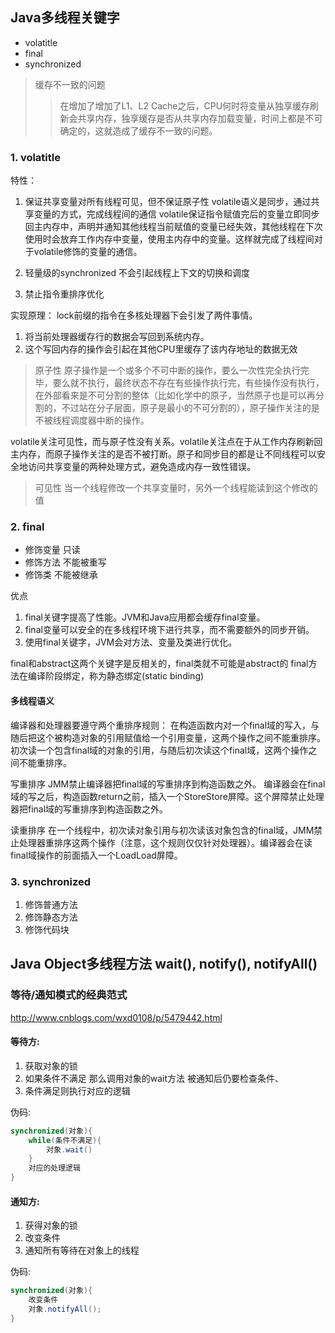 ## Java多线程关键字

* volatitle
* final
* synchronized

> 缓存不一致的问题
>> 在增加了增加了L1、L2 Cache之后，CPU何时将变量从独享缓存刷新会共享内存，独享缓存是否从共享内存加载变量，时间上都是不可确定的，这就造成了缓存不一致的问题。

### 1. volatitle

特性：
1. 保证共享变量对所有线程可见，但不保证原子性
volatile语义是同步，通过共享变量的方式，完成线程间的通信
volatile保证指令赋值完后的变量立即同步回主内存中，声明并通知其他线程当前赋值的变量已经失效，其他线程在下次使用时会放弃工作内存中变量，使用主内存中的变量。这样就完成了线程间对于volatile修饰的变量的通信。

2. 轻量级的synchronized
不会引起线程上下文的切换和调度

3. 禁止指令重排序优化

实现原理：
lock前缀的指令在多核处理器下会引发了两件事情。
1. 将当前处理器缓存行的数据会写回到系统内存。
2. 这个写回内存的操作会引起在其他CPU里缓存了该内存地址的数据无效

> 原子性
原子操作是一个或多个不可中断的操作，要么一次性完全执行完毕，要么就不执行，最终状态不存在有些操作执行完，有些操作没有执行，在外部看来是不可分割的整体（比如化学中的原子，当然原子也是可以再分割的，不过站在分子层面，原子是最小的不可分割的），原子操作关注的是不被线程调度器中断的操作。

volatile关注可见性，而与原子性没有关系。volatile关注点在于从工作内存刷新回主内存，而原子操作关注的是否不被打断。原子和同步目的都是让不同线程可以安全地访问共享变量的两种处理方式，避免造成内存一致性错误。

> 可见性
当一个线程修改一个共享变量时，另外一个线程能读到这个修改的值

### 2. final

- 修饰变量        只读
- 修饰方法        不能被重写
- 修饰类        不能被继承

优点
1. final关键字提高了性能。JVM和Java应用都会缓存final变量。
2. final变量可以安全的在多线程环境下进行共享，而不需要额外的同步开销。
3. 使用final关键字，JVM会对方法、变量及类进行优化。

final和abstract这两个关键字是反相关的，final类就不可能是abstract的
final方法在编译阶段绑定，称为静态绑定(static binding)

#### 多线程语义

编译器和处理器要遵守两个重排序规则：
在构造函数内对一个final域的写入，与随后把这个被构造对象的引用赋值给一个引用变量，这两个操作之间不能重排序。
初次读一个包含final域的对象的引用，与随后初次读这个final域，这两个操作之间不能重排序。

写重排序
JMM禁止编译器把final域的写重排序到构造函数之外。
编译器会在final域的写之后，构造函数return之前，插入一个StoreStore屏障。这个屏障禁止处理器把final域的写重排序到构造函数之外。

读重排序
在一个线程中，初次读对象引用与初次读该对象包含的final域，JMM禁止处理器重排序这两个操作（注意，这个规则仅仅针对处理器）。编译器会在读final域操作的前面插入一个LoadLoad屏障。

### 3. synchronized

1. 修饰普通方法
2. 修饰静态方法
3. 修饰代码块


## Java Object多线程方法 wait(), notify(), notifyAll()


### 等待/通知模式的经典范式

http://www.cnblogs.com/wxd0108/p/5479442.html

#### 等待方:

1. 获取对象的锁 
2. 如果条件不满足 那么调用对象的wait方法 被通知后仍要检查条件、 
3. 条件满足则执行对应的逻辑

伪码:

```java
synchronized(对象){
    while(条件不满足){
        对象.wait()
    }
    对应的处理逻辑
}
```

#### 通知方:

1. 获得对象的锁 
2. 改变条件 
3. 通知所有等待在对象上的线程

伪码:

```java
synchronized(对象){
    改变条件
    对象.notifyAll();
}
```

